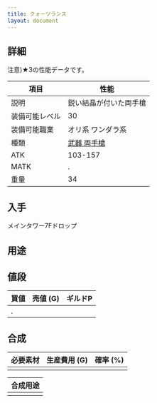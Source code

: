 ```yaml
---
title: クォーツランス
layout: document
---
```

## 詳細

注意)★3の性能データです。

|項目|性能|
|---|---|
|説明|鋭い結晶が付いた両手槍|
|装備可能レベル|30|
|装備可能職業|オリ系 ワンダラ系|
|種類|[武器 両手槍](武器(両手槍))|
|ATK|103-157|
|MATK|.|
|重量|34|

## 入手

メインタワー7Fドロップ

## 用途


## 値段

|買値|売値 (G)|ギルドP|
|---|---|---|
|.|||
	

## 合成

|必要素材|生産費用 (G)|確率 (%)|
|---|---|---|
||||

|合成用途|
|---|
||
